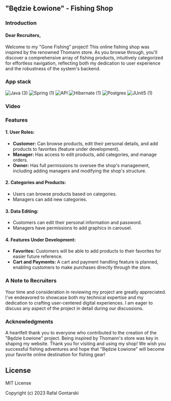 ## "Będzie Łowione" - Fishing Shop

### Introduction
#### Dear Recruiters,

Welcome to my "Gone Fishing" project! This online fishing shop was inspired by the renowned Thomann store. As you browse through, you'll discover a comprehensive array of fishing products, intuitively categorized for effortless navigation, reflecting both my dedication to user experience and the robustness of the system's backend.

### App stack

![Java (3)](https://github.com/RafalGontarski/MyShop-backendV2/assets/106514250/b8e83eb5-3e28-4f6d-b9ff-4d93f3510aa4)
![Spring (1)](https://github.com/RafalGontarski/MyShop-backendV2/assets/106514250/ec02cdee-7a91-4891-83de-ef33ad64d6eb)
![API](https://github.com/RafalGontarski/MyShop-backendV2/assets/106514250/fddaf855-cb7b-49f5-918a-64f09b99626a)
![Hibernate (1)](https://github.com/RafalGontarski/MyShop-backendV2/assets/106514250/6a62543c-45f5-41cb-956a-c6a65bac3167)
![Postgres](https://github.com/RafalGontarski/MyShop-backendV2/assets/106514250/13d843a0-59d1-4f68-a8a2-c40c746d5ba2)
![JUnit5 (1)](https://github.com/RafalGontarski/MyShop-backendV2/assets/106514250/1b3cfab2-3d1a-49e2-9594-2381e72e3519)

### Video


### Features

#### 1. User Roles:
- **Customer:** Can browse products, edit their personal details, and add products to favorites (feature under development).
- **Manager:** Has access to edit products, add categories, and manage orders.
- **Owner:** Has full permissions to oversee the shop's management, including adding managers and modifying the shop's structure.

#### 2. Categories and Products:
- Users can browse products based on categories.
- Managers can add new categories.

#### 3. Data Editing:
- Customers can edit their personal information and password.
- Managers have permissions to add graphics in carousel.

#### 4. Features Under Development:
- **Favorites:** Customers will be able to add products to their favorites for easier future reference.
- **Cart and Payments:** A cart and payment handling feature is planned, enabling customers to make purchases directly through the store.

### A Note to Recruiters
Your time and consideration in reviewing my project are greatly appreciated. I've endeavored to showcase both my technical expertise and my dedication to crafting user-centered digital experiences. I am eager to discuss any aspect of the project in detail during our discussions.

### Acknowledgments

A heartfelt thank you to everyone who contributed to the creation of the "Będzie Łowione" project. Being inspired by Thomann's store was key in shaping my website.
Thank you for visiting and using my shop! We wish you successful fishing adventures and hope that "Będzie Łowione" will become your favorite online destination for fishing gear!

## License

MIT License

Copyright (c) 2023 Rafal Gontarski
